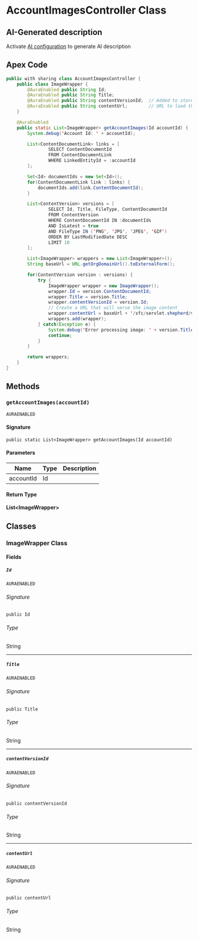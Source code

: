 # AccountImagesController Class

## AI-Generated description

Activate [AI configuration](https://sfdx-hardis.cloudity.com/salesforce-ai-setup/) to generate AI description

## Apex Code

```java
public with sharing class AccountImagesController {
    public class ImageWrapper {
        @AuraEnabled public String Id;
        @AuraEnabled public String Title;
        @AuraEnabled public String contentVersionId;  // Added to store the version ID
        @AuraEnabled public String contentUrl;        // URL to load the image
    }

    @AuraEnabled
    public static List<ImageWrapper> getAccountImages(Id accountId) {
        System.debug('Account Id: ' + accountId);

        List<ContentDocumentLink> links = [
                SELECT ContentDocumentId
                FROM ContentDocumentLink
                WHERE LinkedEntityId = :accountId
        ];

        Set<Id> documentIds = new Set<Id>();
        for(ContentDocumentLink link : links) {
            documentIds.add(link.ContentDocumentId);
        }

        List<ContentVersion> versions = [
                SELECT Id, Title, FileType, ContentDocumentId
                FROM ContentVersion
                WHERE ContentDocumentId IN :documentIds
                AND IsLatest = true
                AND FileType IN ('PNG', 'JPG', 'JPEG', 'GIF')
                ORDER BY LastModifiedDate DESC
                LIMIT 10
        ];

        List<ImageWrapper> wrappers = new List<ImageWrapper>();
        String baseUrl = URL.getOrgDomainUrl().toExternalForm();

        for(ContentVersion version : versions) {
            try {
                ImageWrapper wrapper = new ImageWrapper();
                wrapper.Id = version.ContentDocumentId;
                wrapper.Title = version.Title;
                wrapper.contentVersionId = version.Id;
                // Create a URL that will serve the image content
                wrapper.contentUrl = baseUrl + '/sfc/servlet.shepherd/version/download/' + version.Id;
                wrappers.add(wrapper);
            } catch(Exception e) {
                System.debug('Error processing image: ' + version.Title + ' - ' + e.getMessage());
                continue;
            }
        }

        return wrappers;
    }
}
```

## Methods
### `getAccountImages(accountId)`

`AURAENABLED`

#### Signature
```apex
public static List<ImageWrapper> getAccountImages(Id accountId)
```

#### Parameters
| Name | Type | Description |
|------|------|-------------|
| accountId | Id |  |

#### Return Type
**List&lt;ImageWrapper&gt;**

## Classes
### ImageWrapper Class

#### Fields
##### `Id`

`AURAENABLED`

###### Signature
```apex
public Id
```

###### Type
String

---

##### `Title`

`AURAENABLED`

###### Signature
```apex
public Title
```

###### Type
String

---

##### `contentVersionId`

`AURAENABLED`

###### Signature
```apex
public contentVersionId
```

###### Type
String

---

##### `contentUrl`

`AURAENABLED`

###### Signature
```apex
public contentUrl
```

###### Type
String